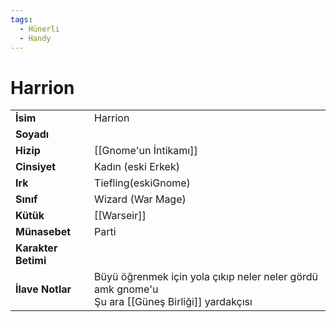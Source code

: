 ```yaml
---
tags:
  - Hünerli
  - Handy
---  
```

# Harrion   
|  |  |  
|---|---|  
| **İsim** | Harrion|  
| **Soyadı** | |  
| **Hizip** | [[Gnome'un İntikamı]]|  
| **Cinsiyet** | Kadın (eski Erkek)|  
| **Irk** | Tiefling(eskiGnome)|  
| **Sınıf** | Wizard (War Mage)|  
| **Kütük** | [[Warseir]]|  
| **Münasebet** | Parti|  
| **Karakter Betimi** | |  
| **İlave Notlar** | Büyü öğrenmek için yola çıkıp neler neler gördü amk gnome'u<br>Şu ara [[Güneş Birliği]] yardakçısı|  
